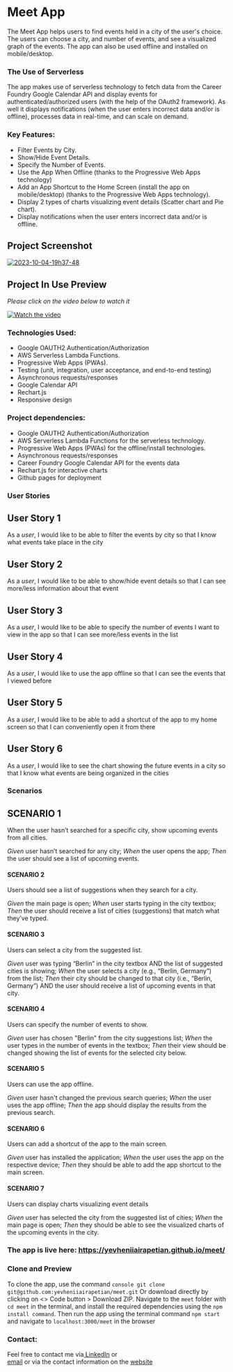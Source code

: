 # Meet App
The Meet App helps users to find events held in a city of the user's choice. The users can choose a city, and number of events, and see a visualized graph of the events. The app can also be used offline and installed on mobile/desktop.

### The Use of Serverless
The app makes use of serverless technology to fetch data from the Career Foundry Google Calendar API and display events for authenticated/authorized users (with the help of the OAuth2 framework). As well it displays notifications (when the user enters incorrect data and/or is offline), processes data in real-time, and can scale on demand.

### Key Features:
- Filter Events by City.
- Show/Hide Event Details.
- Specify the Number of Events.
- Use the App When Offline (thanks to the Progressive Web Apps technology)
- Add an App Shortcut to the Home Screen (install the app on mobile/desktop) (thanks to the Progressive Web Apps technology).
- Display 2 types of charts visualizing event details (Scatter chart and Pie chart).
- Display notifications when the user enters incorrect data and/or is offline.

## Project Screenshot
<a href="https://ibb.co/xfB2HKk"><img src="https://i.ibb.co/SdM6rDj/2023-10-04-19h37-48.png" alt="2023-10-04-19h37-48" border="0"></a>   
## Project In Use Preview
_Please click on the video below to watch it_   

[![Watch the video](https://i.ibb.co/SdM6rDj/2023-10-04-19h37-48.png)](https://streamable.com/8sxcyd)

### Technologies Used:
- Google OAUTH2 Authentication/Authorization
- AWS Serverless Lambda Functions.
- Progressive Web Apps (PWAs).
- Testing (unit, integration, user acceptance, and end-to-end testing)
- Asynchronous requests/responses
- Google Calendar API
- Rechart.js
- Responsive design

### Project dependencies:
- Google OAUTH2 Authentication/Authorization
- AWS Serverless Lambda Functions for the serverless technology.
- Progressive Web Apps (PWAs) for the offline/install technologies.
- Asynchronous requests/responses
- Career Foundry Google Calendar API for the events data
- Rechart.js for interactive charts
- Github pages for deployment

### User Stories

## User Story 1
As a _user_, I would like to be able to filter the events by city so that I know what events take place in the city
## User Story 2
As a _user_, I would like to be able to show/hide event details so that I can see more/less information about that event
## User Story 3
As a _user_, I would like to be able to specify the number of events I want to view in the app so that I can see more/less events in the list
## User Story 4
As a _user_, I would like to use the app offline so that I can see the events that I viewed before
## User Story 5
As a _user_, I would like to be able to add a shortcut of the app to my home screen so that I can conveniently open it from there
## User Story 6
As a _user_, I would like to see the chart showing the future events in a city so that I know what events are being organized in the cities

### Scenarios

## SCENARIO 1
When the user hasn’t searched for a specific city, show upcoming events from all cities.

_Given_ user hasn’t searched for any city;
_When_ the user opens the app;
_Then_ the user should see a list of upcoming events.

#### SCENARIO 2
Users should see a list of suggestions when they search for a city.

_Given_ the main page is open;
_When_ user starts typing in the city textbox;
_Then_ the user should receive a list of cities (suggestions) that match what they’ve typed.

#### SCENARIO 3
Users can select a city from the suggested list.

_Given_ user was typing “Berlin” in the city textbox AND the list of suggested cities is showing;
_When_ the user selects a city (e.g., “Berlin, Germany”) from the list;
_Then_ their city should be changed to that city (i.e., “Berlin, Germany”) AND the user should receive a list of upcoming events in that city.

#### SCENARIO 4
Users can specify the number of events to show.

_Given_ user has chosen "Berlin" from the city suggestions list;
_When_ the user types in the number of events in the textbox;
_Then_ their view should be changed showing the list of events for the selected city below.

#### SCENARIO 5
Users can use the app offline.

_Given_ user hasn't changed the previous search queries;
_When_ the user uses the app offline;
_Then_ the app should display the results from the previous search.

#### SCENARIO 6
Users can add a shortcut of the app to the main screen.

_Given_ user has installed the application;
_When_ the user uses the app on the respective device;
_Then_ they should be able to add the app shortcut to the main screen.

#### SCENARIO 7
Users can display charts visualizing event details

_Given_ user has selected the city from the suggested list of cities;
_When_ the main page is open;
_Then_ they should be able to see the visualized charts of the upcoming events in the city.

### The app is live here: https://yevheniiairapetian.github.io/meet/

### Clone and Preview
To clone the app, use the command `console git clone git@github.com:yevheniiairapetian/meet.git` Or download directly by clicking on <> Code button > Download ZIP. Navigate to the ```meet``` folder with ```cd meet``` in the terminal, and install the required dependencies using the `npm install command`. Then run the app using the terminal command ```npm start``` and navigate to ```localhost:3000/meet``` in the browser 

### Contact:
Feel free to contact me via[ LinkedIn](https://www.linkedin.com/in/yevhenii-airapetian/) or  
[email](mailto:contact@yevheniiairapetian.com) or 
via the contact information on the [website](https://yevheniiairapetian.github.io/portfolio-website/contact.html) 
